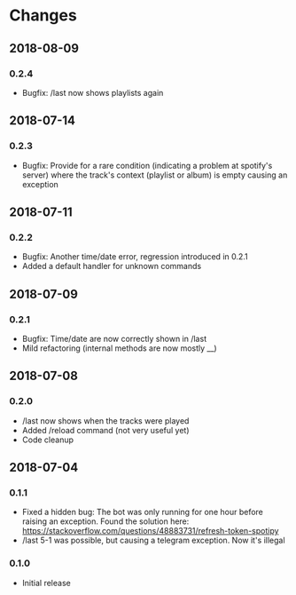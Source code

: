 # Changes #

## 2018-08-09
### 0.2.4

- Bugfix: /last now shows playlists again
## 2018-07-14
### 0.2.3

- Bugfix: Provide for a rare condition (indicating a problem at spotify's server)
where the track's context (playlist or album) is empty causing an exception
 
## 2018-07-11
### 0.2.2

- Bugfix: Another time/date error, regression introduced in 0.2.1
- Added a default handler for unknown commands

## 2018-07-09
### 0.2.1

- Bugfix: Time/date are now correctly shown in /last
- Mild refactoring (internal methods are now mostly __)

## 2018-07-08
### 0.2.0

- /last now shows when the tracks were played
- Added /reload command (not very useful yet)
- Code cleanup

## 2018-07-04 
### 0.1.1
- Fixed a hidden bug: The bot was only running for one hour before raising an
  exception. Found the solution here: https://stackoverflow.com/questions/48883731/refresh-token-spotipy
- /last 5-1 was possible, but causing a telegram exception. Now it's illegal

### 0.1.0
- Initial release
